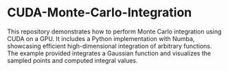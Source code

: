 # CUDA-Monte-Carlo-Integration
This repository demonstrates how to perform Monte Carlo integration using CUDA on a GPU. It includes a Python implementation with Numba, showcasing efficient high-dimensional integration of arbitrary functions. The example provided integrates a Gaussian function and visualizes the sampled points and computed integral values.
